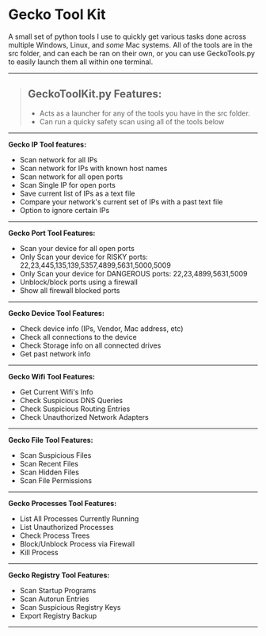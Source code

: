 # Gecko Tool Kit

A small set of python tools I use to quickly get various tasks done across multiple Windows, Linux, and *some* Mac systems. All of the tools are in the src folder, and can each be ran on their own, or you can use GeckoTools.py to easily launch them all within one terminal.


--------------------------------------------

> ## GeckoToolKit.py Features:
> - Acts as a launcher for any of the tools you have in the src folder.
> - Can run a quicky safety scan using all of the tools below

___

**Gecko IP Tool features:**
- Scan network for all IPs
- Scan network for IPs with known host names
- Scan network for all open ports
- Scan Single IP for open ports
- Save current list of IPs as a text file
- Compare your network's current set of IPs with a past text file
- Option to ignore certain IPs

___

**Gecko Port Tool Features:**
- Scan your device for all open ports
- Only Scan your device for RISKY ports: 22,23,445,135,139,5357,4899,5631,5000,5009
- Only Scan your device for DANGEROUS ports: 22,23,4899,5631,5009
- Unblock/block ports using a firewall
- Show all firewall blocked ports

___

**Gecko Device Tool Features:**
- Check device info (IPs, Vendor, Mac address, etc)
- Check all connections to the device
- Check Storage info on all connected drives
- Get past network info

___

**Gecko Wifi Tool Features:**
- Get Current Wifi's Info
- Check Suspicious DNS Queries
- Check Suspicious Routing Entries
- Check Unauthorized Network Adapters

___

**Gecko File Tool Features:**
- Scan Suspicious Files
- Scan Recent Files
- Scan Hidden Files
- Scan File Permissions

___

**Gecko Processes Tool Features:**
- List All Processes Currently Running
- List Unauthorized Processes
- Check Process Trees
- Block/Unblock Process via Firewall
- Kill Process

___

**Gecko Registry Tool Features:**
- Scan Startup Programs
- Scan Autorun Entries
- Scan Suspicious Registry Keys
- Export Registry Backup


--------------------------------------------
